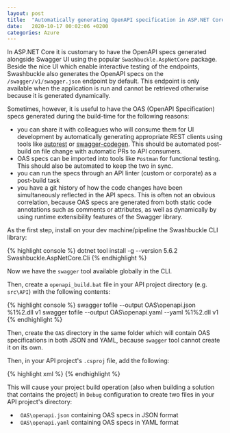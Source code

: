 ```yaml
---
layout: post
title:  "Automatically generating OpenAPI specification in ASP.NET Core"
date:   2020-10-17 00:02:06 +0200
categories: Azure
---
```


In ASP.NET Core it is customary to have the OpenAPI specs generated alongside Swagger UI using the popular `Swashbuckle.AspNetCore` package. Beside the nice UI which enable interactive testing of the endpoints, Swashbuckle also generates the OpenAPI specs on the `/swagger/v1/swagger.json` endpoint by default. This endpoint is only available when the application is run and cannot be retrieved otherwise because it is generated dynamically.

Sometimes, however, it is useful to have the OAS (OpenAPI Specification) specs generated during the build-time for the following reasons:
* you can share it with colleagues who will consume them for UI development by automatically generating appropriate REST clients using tools like [autorest](https://github.com/Azure/autorest) or [swagger-codegen](https://swagger.io/tools/swagger-codegen/). This should be automated post-build on file change with automatic PRs to API consumers.
* OAS specs can be imported into tools like `Postman` for functional testing. This should also be automated to keep the two in sync.
* you can run the specs through an API linter (custom or corporate) as a post-build task
* you have a git history of how the code changes have been simultaneously reflected in the API specs. This is often not an obvious correlation, because OAS specs are generated from both static code annotations such as comments or attributes, as well as dynamically by using runtime extensibility features of the Swagger library.

As the first step, install on your dev machine/pipeline the Swashbuckle CLI library:

{% highlight console %}
dotnet tool install -g --version 5.6.2 Swashbuckle.AspNetCore.Cli
{% endhighlight %}

Now we have the `swagger` tool available globally in the CLI.

Then, create a `openapi_build.bat` file in your API project directory (e.g. `src\API`) with the following contents:

{% highlight console %}
swagger tofile --output OAS\openapi.json %1\%2.dll v1
swagger tofile --output OAS\openapi.yaml --yaml %1\%2.dll v1
{% endhighlight %}

Then, create the `OAS` directory in the same folder which will contain OAS specifications in both JSON and YAML, because `swagger` tool cannot create it on its own.

Then, in your API project's `.csproj` file, add the following:

{% highlight xml %}
<Target Name="OASTarget" AfterTarget="Build" Condition="$(Configuration)=='Debug'">
	<Exec Command="openapi_build.bat $(OutputPath) $(AssemblyName)"/>
</Target>
{% endhighlight %}

This will cause your project build operation (also when building a solution that contains the project) in `Debug` configuration to create two files in your API project's directory:
* ` OAS\openapi.json` containing OAS specs in JSON format
* ` OAS\openapi.yaml` containing OAS specs in YAML format
